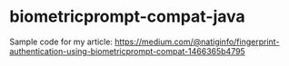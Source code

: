 # biometricprompt-compat-java
Sample code for my article: https://medium.com/@natiginfo/fingerprint-authentication-using-biometricprompt-compat-1466365b4795
